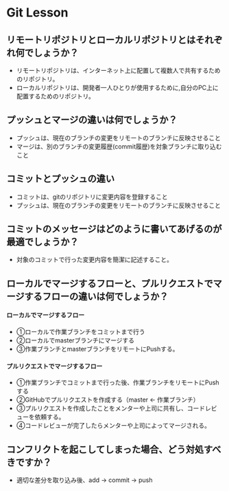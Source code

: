 # Git Lesson

## リモートリポジトリとローカルリポジトリとはそれぞれ何でしょうか？
- リモートリポジトリは、インターネット上に配置して複数人で共有するためのリポジトリ。
- ローカルリポジトリは、開発者一人ひとりが使用するために,自分のPC上に配置するためのリポジトリ。


## プッシュとマージの違いは何でしょうか？
- プッシュは、現在のブランチの変更をリモートのブランチに反映させること
- マージは、別のブランチの変更履歴(commit履歴)を対象ブランチに取り込むこと


## コミットとプッシュの違い
- コミットは、gitのリポジトリに変更内容を登録すること
- プッシュは、現在のブランチの変更をリモートのブランチに反映させること


## コミットのメッセージはどのように書いてあげるのが最適でしょうか？
- 対象のコミットで行った変更内容を簡潔に記述すること。


## ローカルでマージするフローと、プルリクエストでマージするフローの違いは何でしょうか？
#### ローカルでマージするフロー
- ①ローカルで作業ブランチをコミットまで行う
- ②ローカルでmasterブランチにマージする
- ③作業ブランチとmasterブランチをリモートにPushする。

#### プルリクエストでマージするフロー
- ①作業ブランチでコミットまで行った後、作業ブランチをリモートにPushする
- ②GitHubでプルリクエストを作成する（master ← 作業ブランチ）
- ③プルリクエストを作成したことをメンターや上司に共有し、コードレビューを依頼する。
- ④コードレビューが完了したらメンターや上司によってマージされる。

## コンフリクトを起こしてしまった場合、どう対処すべきですか？
- 適切な差分を取り込み後、add -> commit -> push
